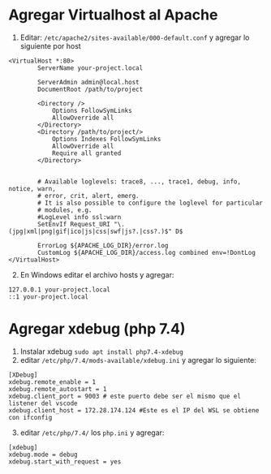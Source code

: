# Agregar Virtualhost al Apache

1. Editar: `/etc/apache2/sites-available/000-default.conf` y agregar lo siguiente por host

```
<VirtualHost *:80>
        ServerName your-project.local

        ServerAdmin admin@local.host
        DocumentRoot /path/to/project

        <Directory />
            Options FollowSymLinks
            AllowOverride all
        </Directory>
        <Directory /path/to/project/>
            Options Indexes FollowSymLinks
            AllowOverride all
            Require all granted
        </Directory>


        # Available loglevels: trace8, ..., trace1, debug, info, notice, warn,
        # error, crit, alert, emerg.
        # It is also possible to configure the loglevel for particular
        # modules, e.g.
        #LogLevel info ssl:warn
        SetEnvIf Request_URI "\.(jpg|xml|png|gif|ico|js|css|swf|js?.|css?.)$" D$

        ErrorLog ${APACHE_LOG_DIR}/error.log
        CustomLog ${APACHE_LOG_DIR}/access.log combined env=!DontLog
</VirtualHost>
```

2. En Windows editar el archivo hosts y agregar:

```
127.0.0.1 your-project.local
::1 your-project.local
```

# Agregar xdebug (php 7.4)

1. Instalar xdebug `sudo apt install php7.4-xdebug`
2. editar `/etc/php/7.4/mods-available/xdebug.ini` y agregar lo siguiente:

```
[XDebug]
xdebug.remote_enable = 1
xdebug.remote_autostart = 1
xdebug.client_port = 9003 # este puerto debe ser el mismo que el listener del vscode
xdebug.client_host = 172.28.174.124 #Este es el IP del WSL se obtiene con ifconfig
```

3. editar `/etc/php/7.4/` los `php.ini` y agregar:

```
[xdebug]
xdebug.mode = debug
xdebug.start_with_request = yes
```
